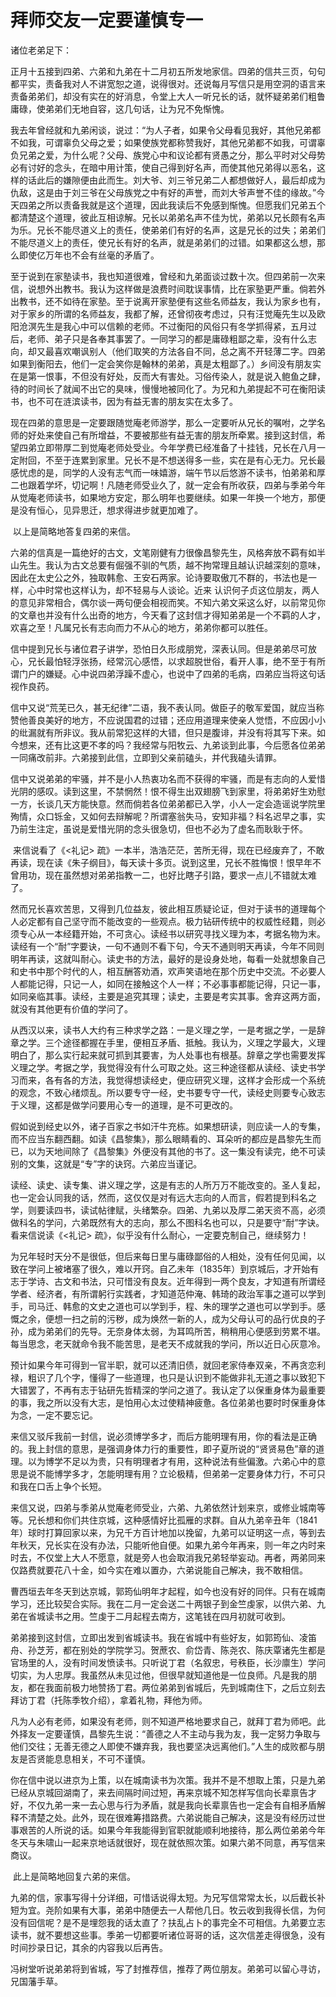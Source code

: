 # 拜师交友一定要谨慎专一

诸位老弟足下：

​	正月十五接到四弟、六弟和九弟在十二月初五所发地家信。四弟的信共三页，句句都平实，责备我对人不讲宽恕之道，说得很对。还说每月写信只是用空洞的语言来责备弟弟们，却没有实在的好消息，令堂上大人一听兄长的话，就怀疑弟弟们粗鲁庸碌，使弟弟们无地自容，这几句话，让为兄不免惭愧。

​	我去年曾经就和九弟闲谈，说过：“为人子者，如果令父母看见我好，其他兄弟都不如我，可谓辜负父母之爱；如果使族党都称赞我好，其他兄弟都不如我，可谓辜负兄弟之爱，为什么呢？父母、族党心中和议论都有贤愚之分，那么平时对父母势必有讨好的念头，在暗中用计策，使自己得到好名声，而使其他兄弟得以恶名，这样的话此后的嫌隙便由此而生。刘大爷、刘三爷兄弟二人都想做好人，最后却成为仇敌，这是由于刘三爷在父母族党之中有好的声誉，而刘大爷声誉不佳的缘故。”今天四弟之所以责备我就是这个道理，因此我读后不免感到惭愧。但愿我们兄弟五个都清楚这个道理，彼此互相谅解。兄长以弟弟名声不佳为忧，弟弟以兄长颇有名声为乐。兄长不能尽道义上的责任，使弟弟们有好的名声，这是兄长的过失；弟弟们不能尽道义上的责任，使兄长有好的名声，就是弟弟们的过错。如果都这么想，那么即使亿万年也不会有丝毫的矛盾了。

​	至于说到在家塾读书，我也知道很难，曾经和九弟面谈过数十次。但四弟前一次来信，说想外出教书。我认为这样做是浪费时间耽误事情，比在家塾更严重。倘若外出教书，还不如待在家塾。至于说离开家塾便有这些名师益友，我认为家乡也有，对于家乡的所谓的名师益友，我都了解，还曾彻夜考虑过，只有汪觉庵先生以及欧阳沧溟先生是我心中可以信赖的老师。不过衡阳的风俗只有冬学抓得紧，五月过后，老师、弟子只是各奉其事罢了。一同学习的都是庸碌粗鄙之辈，没有什么志向，却又最喜欢嘲讽别人（他们取笑的方法各自不同，总之离不开轻薄二字。四弟如果到衡阳去，他们一定会笑你是翰林的弟弟，真是太粗鄙了。）乡间没有朋友实在是第一恨事，不但没有好处，反而大有害处。习俗传染人，就是说入鲍鱼之肆，待的时间长了就闻不出它的臭味，慢慢地被同化了。为兄和九弟提起不可在衡阳读书，也不可在涟滨读书，因为有益无害的朋友实在太多了。

​	现在四弟的意思是一定要跟随觉庵老师游学，那么一定要听从兄长的嘱咐，之学名师的好处来使自己有所增益，不要被那些有益无害的朋友所牵累。接到这封信，希望四弟立即带厚二到觉庵老师处受业。今年学费已经准备了十挂钱，兄长在八月一定附回，不至于连累到家里。兄长不是不想送得多一些，实在是有心无力。兄长最感忧虑的是，同学的人没有志气而一味嬉游，端午节以后悠游不读书，怕弟弟和厚二也跟着学坏，切记啊！凡随老师受业久了，就一定会有所收获，四弟与季弟今年从觉庵老师读书，如果地方安定，那么明年也要继续。如果一年换一个地方，那便是没有恒心，见异思迁，想求得进步就更加难了。

​	以上是简略地答复四弟的来信。

​	六弟的信真是一篇绝好的古文，文笔刚健有力很像昌黎先生，风格奔放不羁有如半山先生。我认为古文总要有倔强不驯的气质，越不拘常理且越认识越深刻的意味，因此在太史公之外，独取韩愈、王安石两家。论诗要取傲兀不群的，书法也是一样，心中时常也这样认为，却不轻易与人谈论。近来 认识何子贞这位朋友，两人的意见非常相合，偶尔谈一两句便会相视而笑。不知六弟文采这么好，以前常见你的文章也并没有什么出奇的地方，今天看了这封信才得知弟弟是一个不羁的人才，欢喜之至！凡属兄长有志向而力不从心的地方，弟弟你都可以胜任。

​	信中提到兄长与诸位君子讲学，恐怕日久形成朋党，深表认同。但是弟弟尽可放心，兄长最怕轻浮张扬，经常沉心感悟，以求超脱世俗，看开人事，绝不至于有所谓门户的嫌疑。心中说四弟浮躁不虚心，也说中了四弟的毛病，四弟应当将这句话视作良药。

​	信中又说“荒芜已久，甚无纪律”二语，我不表认同。做臣子的敬军爱国，就应当称赞他善良美好的地方，不应说国君的过错；还应用道理来使亲人觉悟，不应因小小的纰漏就有所非议。我从前常犯这样的大错，但只是腹诽，并没有将其写下来。如今想来，还有比这更不孝的吗？我经常与阳牧云、九弟谈到此事，今后愿各位弟弟一同痛改前非。六弟接到此信，立即到父亲前磕头，并代我磕头请罪。

​	信中又说弟弟的牢骚，并不是小人热衷功名而不获得的牢骚，而是有志向的人爱惜光阴的感叹。读到这里，不禁惘然！恨不得生出双翅膀飞到家里，将弟弟好生劝慰一方，长谈几天方能快意。然而倘若各位弟弟都已入学，小人一定会造谣说学院里殉情，众口铄金，又如何去辩解呢？所谓塞翁失马，安知非福？科名迟早之事，实乃前生注定，虽说是爱惜光阴的念头很急切，但也不必为了虚名而耿耿于怀。

​	来信说看了《<礼记> 疏》一本半，浩浩茫茫，苦所无得，现在已经废弃了，不敢再读，现在读《朱子纲目》，每天读十多页。说到这里，兄长不胜悔恨！恨早年不曾用功，现在虽然想对弟弟指教一二，也好比瞎子引路，要求一点儿不错就太难了。

​	然而兄长喜欢苦思，又得到几位益友，彼此相互质疑论证，但对于读书的道理每个人必定都有自己坚守而不能改变的一些观点。极力钻研传统中的权威性经籍，则必须专心从一本经籍开始，不可贪心。读经书以研究寻找义理为本，考据名物为末。读经有一个“耐”字要诀，一句不通则不看下句，今天不通则明天再读，今年不同则明年再读，这就叫耐心。读史书的方法，最好的是设身处地，每看一处就想象自己和史书中那个时代的人，相互酬答劝酒，欢声笑语地在那个历史中交流。不必要人人都能记得，只记一人，如同在接触这个人一样；不必事事都能记得，只记一事，如同亲临其事。读经，主要是追究其理；读史，主要是考实其事。舍弃这两方面，就没有其他更有价值的学问了。

​	从西汉以来，读书人大约有三种求学之路：一是义理之学，一是考据之学，一是辞章之学。三个途径都握在手里，便相互矛盾、抵触。我认为，义理之学最大，义理明白了，那么实行起来就可抓到其要害，为人处事也有根基。辞章之学也需要发挥义理之学。考据之学，我觉得没有什么可取之处。这三种途径都从读经、读史书学习而来，各有各的方法，我觉得想读经史，便应研究义理，这样才会形成一个系统的观念，不致心绪烦乱。所以要专守一经，史书要专守一代，读经史则要专心致志于义理，这都是做学问要用心专一的道理，是不可更改的。

​	假如说到经史以外，诸子百家之书如汗牛充栋。如果想研读，则应读一人的专集，而不应当东翻西翻。如读《昌黎集》，那么眼睛看的、耳朵听的都应是昌黎先生而已，以为天地间除了《昌黎集》外便没有其他的书了。这一集没有读完，绝不可读别的文集，这就是“专”字的诀窍。六弟应当谨记。

​	读经、读史、读专集、讲义理之学，这是有志的人所万万不能改变的。圣人复起，也一定会认同我的话，然而，这仅仅是对有远大志向的人而言，假若提到科名之学，则要读四书，读试帖律赋，头绪繁杂。四弟、九弟以及厚二弟天资不高，必须做科名的学问，六弟既然有大的志向，那么不图科名也可以，只是要守“耐”字诀。看来信说读《<礼记> 疏》，似乎没有什么耐心，一定要克制自己，继续努力！

​	为兄年轻时天分不是很低，但后来每日里与庸碌鄙俗的人相处，没有任何见闻，以致在学问上被堵塞了很久，难以开窍。自乙未年（1835年）到京城后，才开始有志于学诗、古文和书法，只可惜没有良友。近年得到一两个良友，才知道有所谓经学者、经济者，有所谓躬行实践者，才知道范仲淹、韩琦的政治军事之道可以学到手，司马迁、韩愈的文史之道也可以学到手，程、朱的理学之道也可以学到手。感慨之余，便想一扫之前的污秽，成为焕然一新的人，成为父母认可的品行优良的子孙，成为弟弟们的先导。无奈身体太弱，为耳鸣所苦，稍稍用心便感到劳累不堪。每当思念，老天就命令我不能苦思，是老天不成就我的学问，所以近日心灰意冷。

​	预计如果今年可得到一官半职，就可以还清旧债，就回老家侍奉双亲，不再贪恋利禄，粗识了几个字，懂得了一些道理，也只是认识到不能做非礼无道之事以致犯下大错罢了，不再有志于钻研先哲精深的学问之道了。我认定了以保重身体为最重要的事，我之所以没有大志，是怕用心太过使精神疲惫。各位弟弟也要时时保重身体为念，一定不要忘记。

​	来信又驳斥我前一封信，说必须博学多才，而后方能明理有用，你的看法是正确的。我上封信的意思，是强调身体力行的重要性，即子夏所说的“贤贤易色”章的道理。以为博学不足以为贵，只有明理者才有用，这种说法有些偏激。六弟心中的意思是说不能博学多才，怎能明理有用？立论极精，但弟弟一定要身体力行，不可只和我在口舌上争个长短。

​	来信又说，四弟与季弟从觉庵老师受业，六弟、九弟依然计划来京，或修业城南等等。兄长想和你们共住京城，这种感情好比孤雁的求群。自从九弟辛丑年（1841年）球时打算回家以来，为兄千方百计地加以挽留，九弟可以证明这一点，等到去年秋天，兄长实在没有办法，只能听他自便。如果九弟今年再来，则一年之内时来时去，不仅堂上大人不愿意，就是旁人也会取消我兄弟轻举妄动。再者，两弟同来仅路费就要花八十金，如今实在难以置办，六弟说能自己解决，我不敢相信。

​	曹西垣去年冬天到达京城，郭筠仙明年才起程，如今也没有好的同伴。只有在城南学习，还比较契合实际。我在二月一定会送二十两银子到金竺虔家，以供六弟、九弟在省城读书之用。竺虔于二月起程去南方，这笔钱在四月初就可收到。

​	弟弟接到这封信，立即出发到省城读书。我在省城中有些好友，如郭筠仙、凌笛舟、孙芝芳，都在别处的学院学习。贺蔗农、俞岱青、陈尧农、陈庆覃诸先生都是官场里的人，没有时间发愤读书。只听说丁君（名叙忠，号秩臣，长沙廪生）学问切实，为人忠厚。我虽然从未见过他，但很早就知道他是一位良师。凡是我的朋友，都在我面前极力地赞扬丁君。两位弟弟到省城后，先到城南住下，之后立刻去拜访丁君（托陈季牧介绍），拿着礼物，拜他为师。

​	凡为人必有老师，如果没有老师，则不知道严格地要求自己，就拜丁君为师吧。此外择友一定要谨慎，昌黎先生说：“善德之人不主动与我为友，我一定努力争取与他们交往；无善无德之人即使不嫌弃我，我也要坚决远离他们。”人生的成败都与朋友是否贤能息息相关，不可不谨慎。

​	你在信中说以进京为上策，以在城南读书为次策。我并不是不想取上策，只是九弟已经从京城回湖南了，来去间隔时间过短，再来京城不知怎样写信向长辈禀告才好，不仅九弟一来一去心思与行为矛盾，就是我向长辈禀告也一定会有自相矛盾解释不清楚之处。此外，现在很难筹措路费。六弟说能自己解决，这是没有经历过世事艰苦的人所说的话。如果今年我能得到官职就能顺利地接待，那么两位弟弟今年冬天与朱啸山一起来京地话就很好，现在就依照次策。如果六弟不同意，再写信来商议。

​	此上是简略地回复六弟的来信。

​	九弟的信，家事写得十分详细，可惜话说得太短。为兄写信常常太长，以后截长补短为宜。尧阶如果有大事，弟弟中随便去一人帮他几日。牧云收到我得长信，为何没有回信呢？是不是埋怨我的话太直了？扶乱占卜的事完全不可相信。九弟要立志读书，就不要想这些事。季弟一切都要听诸位哥哥的话，这次信差走得很急，没有时间抄录日记，其余的内容我以后再告。

​	冯树堂听说弟弟将到省城，写了封推荐信，推荐了两位朋友。弟弟可以留心寻访，兄国藩手草。